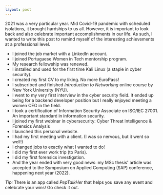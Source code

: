 ```yaml
---
layout: post
---
```


2021 was a very particular year. Mid Covid-19 pandemic with scheduled isolations, it brought hardships to us all. However, it is important to look back and also celebrate important accomplishments in our life. As such, I wanted to write this post to remind myself of the interesting achievements at a professional level.

* I joined the job market with a LinkedIn account.
* I joined Portuguese Women in Tech mentorship program.
* My research fellowship was renewed.
* I installed and used for the first time Kali Linux (a staple in cyber security).
* I created my first CV to my liking. No more EuroPass!
* I subscribed and finished *Introduction to Networking* online course by New York University (NYU).
* I went to my very first interview in the cyber security field. It ended up being for a backend developer position but I really enjoyed meeting a women CEO in the field.
* I took a certification of Information Security Associate on ISO/IEC 27001. An important standard in information security.
* I joined my first webinar in cybersecurity: Cyber Threat Intelligence & Forensics Analysis
* I launched this personal website.
* I had my first meeting with a client. (I was so nervous, but it went so well!)
* I changed jobs to exactly what I wanted to do!
* I did my first ever work trip (to Paris).
* I did my first forensics investigation.
* And the year ended with very good news: my MSc thesis' article was accepted to the Symposium on Applied Computing (SAP) conference, happening next year (2022).



*Tip:* There is an app called *PepTalkHer* that helps you save any event and celebrate your wins! Go check it out.
